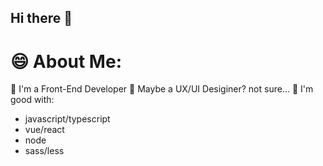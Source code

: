 ## Hi there 👋

<!--
**MarronBan/MarronBan** is a ✨ _special_ ✨ repository because its `README.md` (this file) appears on your GitHub profile.

Here are some ideas to get you started:

- 🔭 I’m currently working on ...
- 🌱 I’m currently learning ...
- 👯 I’m looking to collaborate on ...
- 🤔 I’m looking for help with ...
- 💬 Ask me about ...
- 📫 How to reach me: ...
- 😄 Pronouns: ...
- ⚡ Fun fact: ...
-->

# 😄 About Me:
🌱 I'm a Front-End Developer
🤔 Maybe a UX/UI Desiginer? not sure...
💬 I'm good with:
- javascript/typescript
- vue/react
- node
- sass/less



